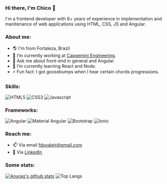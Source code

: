 ### Hi there, I'm Chico 👋
I'm a frontend developer with 6+ years of experience in implementation and manitenance of web applications using HTML, CSS, JS and Angular.

### About me:

- :earth_americas: I'm from Fortaleza, Brazil
- 🔭 I’m currently working at [Capgemini Engineering](https://capgemini-engineering.com/pt/pt-pt/).
- 💬 Ask me about front-end in general and Angular.
- 🌱 I’m currently learning React and Node.
- ⚡ Fun fact: I got goosebumps when I hear certain chords progressions.

### Skills:

![HTML5](https://img.shields.io/badge/-HTML5-orange?&logo=html5&logoColor=FFFFFF) ![CSS3](https://img.shields.io/badge/-CSS3-blue?&logo=css3&logoColor=FFFFFF) ![Javascript](https://img.shields.io/badge/-Javascript-yellow?&logo=javascript&logoColor=FFFFFF)

### Frameworks:

![Angular](https://img.shields.io/badge/-Angular-red?&logo=angular&logoColor=FFFFFF) ![Material Angular](https://img.shields.io/badge/-Angular%20Material-red?&logo=angular&logoColor=FFFFFF) ![Bootstrap](https://img.shields.io/badge/-Bootstrap-blueviolet?&logo=bootstrap&logoColor=FFFFFF) ![Ionic](https://img.shields.io/badge/-ionic-blue?&logo=ionic&logoColor=FFFFFF)

### Reach me:

- 📫 Via email [fdovalejr@gmail.com](mailto:fdovalejr@gmail.com)
- :page_with_curl: Via [LinkedIn](https://www.linkedin.com/in/franciscovale/)

### Some stats:
[![Anurag's github stats](https://github-readme-stats.vercel.app/api?username=chicojunior&theme=merko)](https://github.com/anuraghazra/github-readme-stats)  ![Top Langs](https://github-readme-stats.vercel.app/api/top-langs/?username=chicojunior&layout=compact&theme=merko)



<!--
**chicojunior/chicojunior** is a ✨ _special_ ✨ repository because its `README.md` (this file) appears on your GitHub profile.
-->
